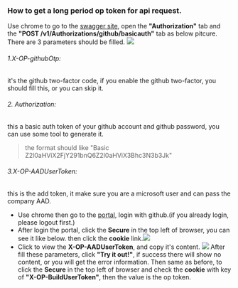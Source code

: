 ### How to get a long period op token for api request.
Use chrome to go to the [swagger site]( https://op-build-prod.azurewebsites.net/swagger/ui/index#/), open the **"Authorization"** tab and the **"POST /v1/Authorizations/github/basicauth"** tab as below pitcure. There are 3 parameters should be filled.
![](https://pandao.github.io/editor.md/examples/images/4.jpg)
###### 1.X-OP-githubOtp: 
it's the github two-factor code, if you enable the github two-factor, you should fill this, or you can skip it.
###### 2. Authorization: 
this a basic auth token of your github account and github password, you can use some tool to generate it.
> the format should like "Basic Z2l0aHViX2FjY291bnQ6Z2l0aHViX3Bhc3N3b3Jk"
###### 3.X-OP-AADUserToken: 
this is the add token, it make sure you are a microsoft user and can pass the company AAD.
* Use chrome then go to the [portal](https://op-portal-prod.azurewebsites.net), login with github.(if you already login, please logout first.)
* After login the portal, click the **Secure** in the top left of browser, you can see it like below. then click the **cookie** link.![](https://pandao.github.io/editor.md/examples/images/4.jpg)
* Click to view the **X-OP-AADUserToken**, and copy it's content.
![](https://pandao.github.io/editor.md/examples/images/4.jpg)
After fill these parameters, click **"Try it out!"**, if success there will show no content, or you will get the error information. Then same as before, to click the **Secure** in the top left of browser and check the **cookie** with key of **"X-OP-BuildUserToken"**, then the value is the op token.
